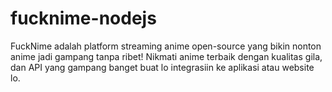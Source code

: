 # fucknime-nodejs
FuckNime adalah platform streaming anime open-source yang bikin nonton anime jadi gampang tanpa ribet! Nikmati anime terbaik dengan kualitas gila, dan API yang gampang banget buat lo integrasiin ke aplikasi atau website lo.
